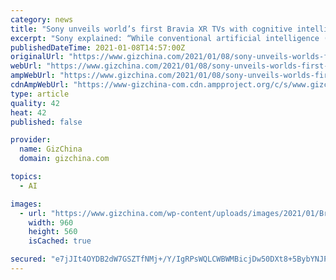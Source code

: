 ```yaml
---
category: news
title: "Sony unveils world’s first Bravia XR TVs with cognitive intelligence"
excerpt: "Sony explained: “While conventional artificial intelligence (AI) can only detect and analyze picture elements like color, contrast and detail individually, the new processor can cross-analyze an array of elements at once, just as our brand do,” Sony ..."
publishedDateTime: 2021-01-08T14:57:00Z
originalUrl: "https://www.gizchina.com/2021/01/08/sony-unveils-worlds-first-bravia-xr-tvs-with-cognitive-intelligence/"
webUrl: "https://www.gizchina.com/2021/01/08/sony-unveils-worlds-first-bravia-xr-tvs-with-cognitive-intelligence/"
ampWebUrl: "https://www.gizchina.com/2021/01/08/sony-unveils-worlds-first-bravia-xr-tvs-with-cognitive-intelligence/amp/"
cdnAmpWebUrl: "https://www-gizchina-com.cdn.ampproject.org/c/s/www.gizchina.com/2021/01/08/sony-unveils-worlds-first-bravia-xr-tvs-with-cognitive-intelligence/amp/"
type: article
quality: 42
heat: 42
published: false

provider:
  name: GizChina
  domain: gizchina.com

topics:
  - AI

images:
  - url: "https://www.gizchina.com/wp-content/uploads/images/2021/01/Bravia-XR-TV-1.jpeg"
    width: 960
    height: 560
    isCached: true

secured: "e7jJIt4OYDB2dW7GSZTfNMj+/Y/IgRPsWQLCWBWMBicjDw50DXt8+5BybYNJPB3uksQPsdcaXPsYTO8Im8DROBSCw36U0jUmeyol+rJD8ohu+3IdrSBDE4Xpq6H0rMLM3bFvQQQQktGCZ11jvEvsw2gIEI4y7k+J9EgdeXAwXItqYMm+zAl8K0mfezzb24LhentUwFiLbw64QSzD6tVf6eTj8pnzPwm1lUa+PegXtIQPTY8Q3rz9T5UL2wKNHwbbDs3I7zQltKqjhdnEv33FoVBoNEdg0xg+QzDw7aeyuvFr+aTOMA9wAdTpF7/KP7ZzjXpCm92a3o4J1hyVt+5bUNFwntKpWT8Zoioc5pbo5dg=;Qv9h0ffaxdyRs+ppyfE8TA=="
---
```


